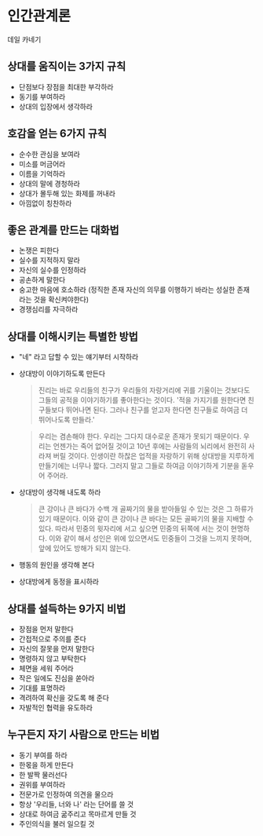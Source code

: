 # 인간관계론
데일 카네기

## 상대를 움직이는 3가지 규칙
- 단점보다 장점을 최대한 부각하라
- 동기를 부여하라
- 상대의 입장에서 생각하라

## 호감을 얻는 6가지 규칙
- 순수한 관심을 보여라
- 미소를 머금어라
- 이름을 기억하라
- 상대의 말에 경청하라
- 상대가 몰두해 있는 화제를 꺼내라
- 아낌없이 칭찬하라

## 좋은 관계를 만드는 대화법
- 논쟁은 피한다
- 실수를 지적하지 말라
- 자신의 실수를 인정하라
- 공손하게 말한다
- 숭고한 마음에 호소하라 (정직한 존재 자신의 의무를 이행하기 바라는 성실한 존재라는 것을 확신켜야한다)
- 경쟁심리를 자극하라

## 상대를 이해시키는 특별한 방법
- "네" 라고 답할 수 있는 얘기부터 시작하라
- 상대방이 이야기하도록 만든다
  > 진리는 바로 우리들의 친구가 우리들의 자랑거리에 귀를 기울이는 것보다도 그들의 공적을 이야기하기를 좋아한다는 것이다. '적을 가지기를 원한다면 친구들보다 뛰어나면 된다. 그러나 친구를 얻고자 한다면 친구들로 하여금 더 뛰어나도록 만들라.' 

  > 우리는 겸손해야 한다. 우리는 그다지 대수로운 존재가 못되기 때문이다. 우리는 언젠가는 죽어 없어질 것이고 10년 후에는 사람들의 뇌리에서 완전히 사라져 버릴 것이다. 인생이란 하찮은 업적을 자랑하기 위해 상대방을 지루하게 만들기에는 너무나 짧다. 그러지 말고 그들로 하여금 이야기하게 기분을 돋우어 주어라.
- 상대방이 생각해 내도록 하라 
  > 큰 강이나 큰 바다가 수백 개 골짜기의 물을 받아들일 수 있는 것은 그 하류가 있기 때문이다. 이와 같이 큰 강이나 큰 바다는 모든 골짜기의 물을 지배할 수 있다. 따라서 민중의 윗자리에 서고 싶으면 민중의 뒤쪽에 서는 것이 현명하다. 이와 같이 해서 성인은 위에 있으면서도 민중들이 그것을 느끼지 못하며, 앞에 있어도 방해가 되지 않는다.
- 행동의 원인을 생각해 본다
- 상대방에게 동정을 표시하라

## 상대를 설득하는 9가지 비법
- 장점을 먼저 말한다
- 간접적으로 주의를 준다
- 자신의 잘못을 먼저 말한다
- 명령하지 않고 부탁한다
- 체면을 세워 주어라
- 작은 일에도 진심을 쏟아라
- 기대를 표명하라
- 격려하여 확신을 갖도록 해 준다
- 자발적인 협력을 유도하라

## 누구든지 자기 사람으로 만드는 비법
- 동기 부여를 하라
- 한몫을 하게 만든다
- 한 발짝 물러선다
- 권위를 부여하라
- 전문가로 인정하여 의견을 물으라
- 항상 '우리들, 너와 나' 라는 단어를 쓸 것
- 상대로 하여금 굶주리고 목마르게 만들 것
- 주인의식을 불러 일으킬 것
